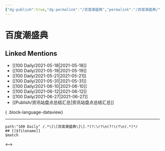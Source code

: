 ```yaml
---
{"dg-publish":true,"dg-permalink":"/百度潮盛典","permalink":"/百度潮盛典/","created":"2023-04-09T16:55:48.000+08:00","updated":"2023-04-09T16:55:49.000+08:00"}
---
```


# 百度潮盛典

## Linked Mentions
- [[100 Daily/2021-05-18\|2021-05-18]]
- [[100 Daily/2021-05-19\|2021-05-19]]
- [[100 Daily/2021-05-21\|2021-05-21]]
- [[100 Daily/2021-05-31\|2021-05-31]]
- [[100 Daily/2021-06-10\|2021-06-10]]
- [[100 Daily/2021-06-12\|2021-06-12]]
- [[100 Daily/2021-06-27\|2021-06-27]]
- [[Publish/资讯站盘点总结汇总\|资讯站盘点总结汇总]]

{ .block-language-dataview}

---

```expander
path:"100 Daily" /.*\[\[百度潮盛典\]\].*(?:\r?\n(?!\r?\n).*)*/
## [[$filename]]
$match
```

<-->